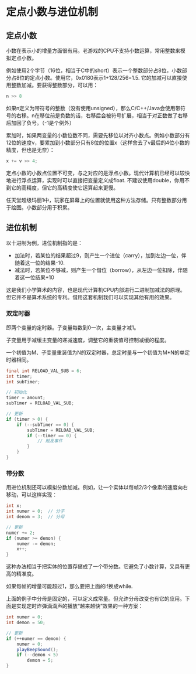 # 定点小数与进位机制

## 定点小数

小数在表示小的增量方面很有用。老游戏的CPU不支持小数运算，常用整数来模拟定点小数。

例如使用2个字节（16位，相当于C中的short）表示一个整数部分占8位，小数部分占8位的定点小数。使用它，0x0180表示1+128/256=1.5. 它的加减可以直接使用整数加减。要获得整数部分，可以用：

```java
n >> 8
```

如果n定义为带符号的整数（没有使用unsigned），那么C/C++/Java会使用带符号的右移。n在移位前是负数的话，右移后会被符号扩展，相当于对正数做了右移后加回了负号。（-1是个例外）

累加时，如果两变量的小数位数不同，需要先移位以对齐小数点。例如小数部分有12位的速度v，要累加到小数部分只有8位的位置x（这样舍去了v最后的4位小数的精度，但也是无奈）：

```java
x += v >> 4;
```

定点小数的小数点位置不可变，与之对应的是浮点小数。现代计算机已经可以较快地进行浮点运算，实现时可以直接把变量定义成float. 不建议使用double，你用不到它的高精度，但它的高精度使它运算起来更慢。

任天堂超级玛丽1中，玩家在屏幕上的位置就使用这种方法存储。只有整数部分用于绘图。小数部分用于积累。

## 进位机制

以十进制为例，进位机制指的是：

- 加法时，若某位的结果超过9，则产生一个进位（carry），加到左边一位，伴随着这一位的结果-10.
- 减法时，若某位不够减，则产生一个借位（borrow），从左边一位扣除，伴随着这一位结果+10

这是我们小学算术的内容，也是现代计算机CPU内部进行二进制加减法的原理。但它并不是算术系统的专利。借用这套机制我们可以实现其他有用的效果。

### 双定时器

即两个变量的定时器。子变量每数到0一次，主变量才减1。

子变量用于减缓主变量的递减速度，调整它的重装值可控制减缓的程度。

一个初值为M、子变量重装值为N的双定时器，总定时量与一个初值为M\*N的单定时器相同。

```java
final int RELOAD_VAL_SUB = 6;
int timer;
int subTimer;

// 初始化
timer = amount;
subTimer = RELOAD_VAL_SUB;

// 更新
if (timer > 0) {
    if (--subTimer == 0) {
        subTimer = RELOAD_VAL_SUB;
        if (--timer == 0) {
            // 触发事件
        }
    }
}
```

### 带分数

用进位机制还可以模拟分数加减。例如，让一个实体以每帧2/3个像素的速度向右移动，可以这样实现：

```java
int x;
int numer = 0;  // 分子
int denom = 3;  // 分母

// 更新
numer += 2;
if (numer >= demon) {
	numer -= demon;
	x++;
}
```

这种办法相当于把实体的位置存储成了一个带分数。它避免了小数计算，又具有更高的精准度。

如果每帧的增量可能超过1，那么要把上面的if换成while.

上面的例子中分母是固定的，可以定义成常量。但允许分母改变也有它的应用。下面是实现定时炸弹滴滴声的播放“越来越快”效果的一种方案：

```java
int numer = 0;
int demon = 50;

// 更新
if (++numer == demon) {
    numer = 0;
    playBeepSound();
    if (--demon < 5)
    	demon = 5;
}
```
